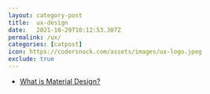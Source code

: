 ```yaml
---
layout: category-post
title:  ux-design
date:   2021-10-29T10:12:53.307Z
permalink: /ux/
categories: [catpost]
icon: https://codersnack.com/assets/images/ux-logo.jpeg
exclude: true
---
```

 * [What is Material Design?](https://codersnack.com/what-is-material) 

